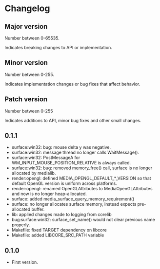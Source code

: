 Changelog
=========

## Major version
Number between 0-65535.

Indicates breaking changes to API or implementation.

## Minor version
Number between 0-255.

Indicates implementation changes or bug fixes that affect behavior.

## Patch version
Number between 0-255

Indicates additions to API, minor bug fixes and other small changes.

0.1.1
-----
- surface:win32: bug: mouse delta y was negative.
- surface:win32: message thread no longer calls WaitMessage().
- surface:win32: PostMessageA for WM_INPUT_MOUSE_POSITION_RELATIVE is always called.
- surface:win32: bug: removed memory_free() call, surface is no longer allocated by medialib.
- render:opengl: defined MEDIA_OPENGL_DEFAULT_*_VERSION so that default OpenGL version is uniform across platforms.
- render:opengl: renamed OpenGLAttributes to MediaOpenGLAttributes and now is no longer heap-allocated.
- surface: added media_surface_query_memory_requirement()
- surface: no longer allocates surface memory, instead expects pre-allocated buffer.
- lib: applied changes made to logging from corelib
- bug:surface:win32: surface_set_name() would not clear previous name properly.
- Makefile: fixed TARGET dependency on libcore
- Makefile: added LIBCORE_SRC_PATH variable

0.1.0
------
- First version.

